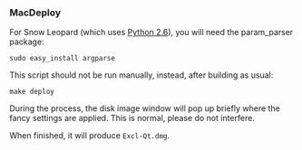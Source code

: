 ### MacDeploy ###

For Snow Leopard (which uses [Python 2.6](http://www.python.org/download/releases/2.6/)), you will need the param_parser package:

	sudo easy_install argparse

This script should not be run manually, instead, after building as usual:

	make deploy

During the process, the disk image window will pop up briefly where the fancy
settings are applied. This is normal, please do not interfere.

When finished, it will produce `Excl-Qt.dmg`.

